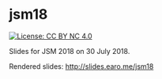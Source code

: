 # jsm18

[![License: CC BY NC 4.0](https://img.shields.io/badge/License-CC%20BY%20NC%204.0-green.svg)](https://creativecommons.org/licenses/by-nc/4.0/)

Slides for JSM 2018 on 30 July 2018.

Rendered slides: <http://slides.earo.me/jsm18>
